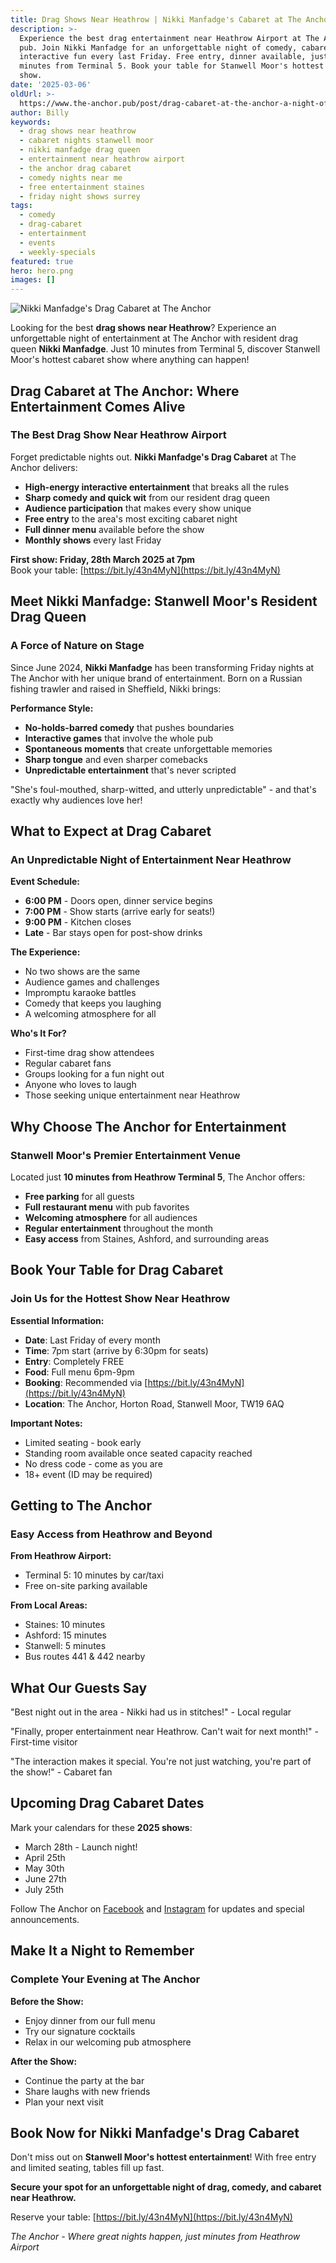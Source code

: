 ```yaml
---
title: Drag Shows Near Heathrow | Nikki Manfadge's Cabaret at The Anchor
description: >-
  Experience the best drag entertainment near Heathrow Airport at The Anchor
  pub. Join Nikki Manfadge for an unforgettable night of comedy, cabaret, and
  interactive fun every last Friday. Free entry, dinner available, just 10
  minutes from Terminal 5. Book your table for Stanwell Moor's hottest drag
  show.
date: '2025-03-06'
oldUrl: >-
  https://www.the-anchor.pub/post/drag-cabaret-at-the-anchor-a-night-of-fun-with-nik
author: Billy
keywords:
  - drag shows near heathrow
  - cabaret nights stanwell moor
  - nikki manfadge drag queen
  - entertainment near heathrow airport
  - the anchor drag cabaret
  - comedy nights near me
  - free entertainment staines
  - friday night shows surrey
tags:
  - comedy
  - drag-cabaret
  - entertainment
  - events
  - weekly-specials
featured: true
hero: hero.png
images: []
---
```


![Nikki Manfadge's Drag Cabaret at The Anchor](/content/blog/drag-cabaret-at-the-anchor-a-night-of-fun-with-nik/hero.png)

Looking for the best **drag shows near Heathrow**? Experience an unforgettable night of entertainment at The Anchor with resident drag queen **Nikki Manfadge**. Just 10 minutes from Terminal 5, discover Stanwell Moor's hottest cabaret show where anything can happen!

## Drag Cabaret at The Anchor: Where Entertainment Comes Alive

### The Best Drag Show Near Heathrow Airport

Forget predictable nights out. **Nikki Manfadge's Drag Cabaret** at The Anchor delivers:

- **High-energy interactive entertainment** that breaks all the rules
- **Sharp comedy and quick wit** from our resident drag queen
- **Audience participation** that makes every show unique
- **Free entry** to the area's most exciting cabaret night
- **Full dinner menu** available before the show
- **Monthly shows** every last Friday

**First show: Friday, 28th March 2025 at 7pm**  
Book your table: [https://bit.ly/43n4MyN](https://bit.ly/43n4MyN)

## Meet Nikki Manfadge: Stanwell Moor's Resident Drag Queen

### A Force of Nature on Stage

Since June 2024, **Nikki Manfadge** has been transforming Friday nights at The Anchor with her unique brand of entertainment. Born on a Russian fishing trawler and raised in Sheffield, Nikki brings:

**Performance Style:**
- **No-holds-barred comedy** that pushes boundaries
- **Interactive games** that involve the whole pub
- **Spontaneous moments** that create unforgettable memories
- **Sharp tongue** and even sharper comebacks
- **Unpredictable entertainment** that's never scripted

"She's foul-mouthed, sharp-witted, and utterly unpredictable" - and that's exactly why audiences love her!

## What to Expect at Drag Cabaret

### An Unpredictable Night of Entertainment Near Heathrow

**Event Schedule:**
- **6:00 PM** - Doors open, dinner service begins
- **7:00 PM** - Show starts (arrive early for seats!)
- **9:00 PM** - Kitchen closes
- **Late** - Bar stays open for post-show drinks

**The Experience:**
- No two shows are the same
- Audience games and challenges
- Impromptu karaoke battles
- Comedy that keeps you laughing
- A welcoming atmosphere for all

**Who's It For?**
- First-time drag show attendees
- Regular cabaret fans
- Groups looking for a fun night out
- Anyone who loves to laugh
- Those seeking unique entertainment near Heathrow

## Why Choose The Anchor for Entertainment

### Stanwell Moor's Premier Entertainment Venue

Located just **10 minutes from Heathrow Terminal 5**, The Anchor offers:

- **Free parking** for all guests
- **Full restaurant menu** with pub favorites
- **Welcoming atmosphere** for all audiences
- **Regular entertainment** throughout the month
- **Easy access** from Staines, Ashford, and surrounding areas

## Book Your Table for Drag Cabaret

### Join Us for the Hottest Show Near Heathrow

**Essential Information:**
- **Date**: Last Friday of every month
- **Time**: 7pm start (arrive by 6:30pm for seats)
- **Entry**: Completely FREE
- **Food**: Full menu 6pm-9pm
- **Booking**: Recommended via [https://bit.ly/43n4MyN](https://bit.ly/43n4MyN)
- **Location**: The Anchor, Horton Road, Stanwell Moor, TW19 6AQ

**Important Notes:**
- Limited seating - book early
- Standing room available once seated capacity reached
- No dress code - come as you are
- 18+ event (ID may be required)

## Getting to The Anchor

### Easy Access from Heathrow and Beyond

**From Heathrow Airport:**
- Terminal 5: 10 minutes by car/taxi
- Free on-site parking available

**From Local Areas:**
- Staines: 10 minutes
- Ashford: 15 minutes
- Stanwell: 5 minutes
- Bus routes 441 & 442 nearby

## What Our Guests Say

"Best night out in the area - Nikki had us in stitches!" - Local regular

"Finally, proper entertainment near Heathrow. Can't wait for next month!" - First-time visitor

"The interaction makes it special. You're not just watching, you're part of the show!" - Cabaret fan

## Upcoming Drag Cabaret Dates

Mark your calendars for these **2025 shows**:
- March 28th - Launch night!
- April 25th
- May 30th
- June 27th
- July 25th

Follow The Anchor on [Facebook](https://www.facebook.com/theanchorpubsm) and [Instagram](https://www.instagram.com/theanchor.pub/) for updates and special announcements.

## Make It a Night to Remember

### Complete Your Evening at The Anchor

**Before the Show:**
- Enjoy dinner from our full menu
- Try our signature cocktails
- Relax in our welcoming pub atmosphere

**After the Show:**
- Continue the party at the bar
- Share laughs with new friends
- Plan your next visit

## Book Now for Nikki Manfadge's Drag Cabaret

Don't miss out on **Stanwell Moor's hottest entertainment**! With free entry and limited seating, tables fill up fast.

**Secure your spot for an unforgettable night of drag, comedy, and cabaret near Heathrow.**

Reserve your table: [https://bit.ly/43n4MyN](https://bit.ly/43n4MyN)

*The Anchor - Where great nights happen, just minutes from Heathrow Airport*
